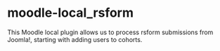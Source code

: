 moodle-local_rsform
===================

This Moodle local plugin allows us to process rsform submissions from Joomla!, starting with adding users to cohorts.
